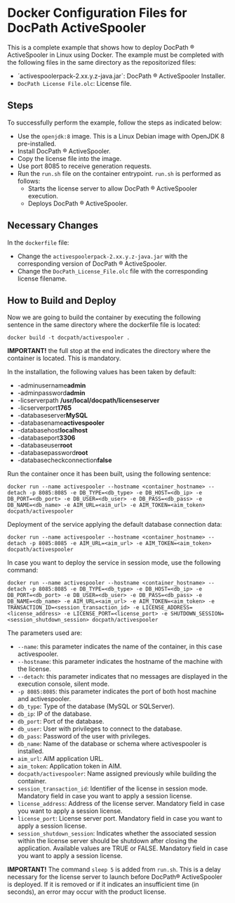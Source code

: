# Docker Configuration Files for DocPath ActiveSpooler

This is a complete example that shows how to deploy DocPath ® ActiveSpooler in Linux using Docker. The example must be completed with the following files in the same directory as the repositorized files:

- ´activespoolerpack-2.xx.y.z-java.jar`: DocPath ® ActiveSpooler Installer.
- `DocPath License File.olc`: License file.
 
## Steps 
To successfully perform the example, follow the steps as indicated below:
- Use the `openjdk:8` image. This is a Linux Debian image with OpenJDK 8 pre-installed.
- Install DocPath ® ActiveSpooler.
- Copy the license file into the image.
- Use port 8085 to receive generation requests.
- Run the `run.sh` file on the container entrypoint. `run.sh` is performed as follows:
  - Starts the license server to allow DocPath ® ActiveSpooler execution.
  - Deploys DocPath ® ActiveSpooler.

## Necessary Changes
In the `dockerfile` file:
- Change the `activespoolerpack-2.xx.y.z-java.jar` with the corresponding version of DocPath ® ActiveSpooler.
- Change the `DocPath_License_File.olc` file with the corresponding license filename.

## How to Build and Deploy
Now we are going to build the container by executing the following sentence in the same directory where the dockerfile file is located:

`docker build -t docpath/activespooler .`

**IMPORTANT!** the full stop at the end indicates the directory where the container is located. This is mandatory.

In the installation, the following values has been taken by default:
- -adminusername**admin**
- -adminpassword**admin**
- -licserverpath **/usr/local/docpath/licenseserver**
- -licserverport**1765**
- -databaseserver**MySQL** 
- -databasename**activespooler** 
- -databasehost**localhost** 
- -databaseport**3306** 
- -databaseuser**root**
- -databasepassword**root**
- -databasecheckconnection**false**

Run the container once it has been built, using the following sentence:

`docker run --name activespooler --hostname <container_hostname> --detach -p 8085:8085 -e DB_TYPE=<db_type> -e DB_HOST=<db_ip> -e DB_PORT=<db_port> -e DB_USER=<db_user> -e DB_PASS=<db_pass> -e DB_NAME=<db_name> -e AIM_URL=<aim_url> -e AIM_TOKEN=<aim_token> docpath/activespooler`

Deployment of the service applying the default database connection data:

`docker run --name activespooler --hostname <container_hostname> --detach -p 8085:8085 -e AIM_URL=<aim_url> -e AIM_TOKEN=<aim_token> docpath/activespooler`

In case you want to deploy the service in session mode, use the following command:

`docker run --name activespooler --hostname <container_hostname> --detach -p 8085:8085 -e DB_TYPE=<db_type> -e DB_HOST=<db_ip> -e DB_PORT=<db_port> -e DB_USER=<db_user> -e DB_PASS=<db_pass> -e DB_NAME=<db_name> -e AIM_URL=<aim_url> -e AIM_TOKEN=<aim_token> -e TRANSACTION_ID=<session_transaction_id> -e LICENSE_ADDRESS=<license_address> -e LICENSE_PORT=<license_port> -e SHUTDOWN_SESSION=<session_shutdown_session> docpath/activespooler`

The parameters used are:
- `--name`: this parameter indicates the name of the container, in this case activespooler.
- `--hostname`: this parameter indicates the hostname of the machine with the license.
- `--detach`: this parameter indicates that no messages are displayed in the execution console, silent mode.
- `-p 8085:8085`: this parameter indicates the port of both host machine and activespooler.
- `db_type`: Type of the database (MySQL or SQLServer).
- `db_ip`: IP of the database.
- `db_port`: Port of the database.
- `db_user`: User with privileges to connect to the database.
- `db_pass`: Password of the user with privileges.
- `db_name`: Name of the database or schema where activespooler is installed.
- `aim_url`: AIM application URL.
- `aim_token`: Application token in AIM.
- `docpath/activespooler`: Name assigned previously while building the container.
- `session_transaction_id`: Identifier of the license in session mode. Mandatory field in case you want to apply a session license.
- `license_address`: Address of the license server. Mandatory field in case you want to apply a session license.
- `license_port`: License server port. Mandatory field in case you want to apply a session license.
- `session_shutdown_session`: Indicates whether the associated session within the license server should be shutdown after closing the application. Available values are TRUE or FALSE. Mandatory field in case you want to apply a session license.


**IMPORTANT!** The command `sleep 5` is added from `run.sh`. This is a delay necessary for the license server to launch before DocPath® ActiveSpooler is deployed. If it is removed or if it indicates an insufficient time (in seconds), an error may occur with the product license.